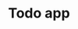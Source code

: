 ---
title: 'Todo app'
cover_image: '/images/projects/image2.jpg'
status: 'Completed'
live: 'Yes'
order: 1
---